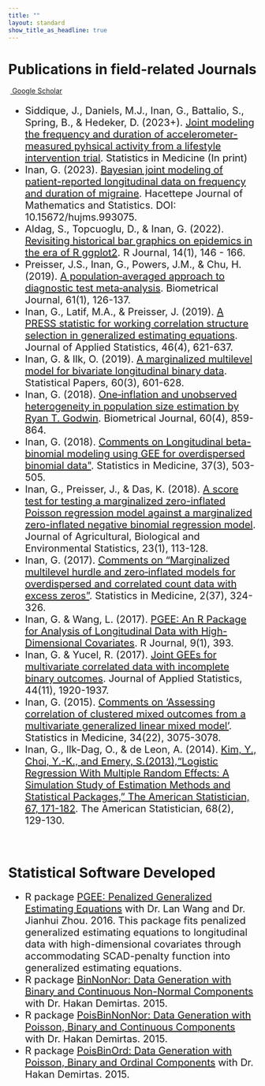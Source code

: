```yaml
---
title: ""
layout: standard
show_title_as_headline: true
---
```


<h1 color="rgb(132," 132,="" 132);="">Publications in field-related Journals</h1>
&nbsp;<a href="https://scholar.google.com/citations?user=0zuxPXAAAAAJ&hl=en&oi=ao"> Google
Scholar</a><br>
<ul style="font-size:20px;">
<li>Siddique, J., Daniels,  M.J., Inan, G., Battalio, S.,  Spring, B., & Hedeker, D. (2023+). <a href="https://onlinelibrary.wiley.com/doi/full/10.1002/sim.9903">Joint modeling the frequency and duration of accelerometer-measured pyhsical activity from a lifestyle intervention trial</a>. Statistics in Medicine (In print) <br>
</li>
<li> Inan, G. (2023). <a href="https://dergipark.org.tr/en/pub/hujms/issue/42398/993075">Bayesian joint modeling of patient-reported longitudinal data on frequency and duration of migraine</a>. Hacettepe Journal of Mathematics and Statistics. DOI: 10.15672/hujms.993075. <br>
</li>
<li>Aldag, S., Topcuoglu, D.,  & Inan, G. (2022). <a href="https://journal.r-project.org/articles/RJ-2022-010/"> Revisiting historical bar graphics on epidemics in the era of R ggplot2</a>. R Journal, 14(1), 146 - 166.<br>
</li>
<li>Preisser, J.S., Inan, G., Powers, J.M., & Chu, H. (2019). <a href="https://onlinelibrary.wiley.com/doi/abs/10.1002/bimj.201700187"> A population‐averaged approach to diagnostic test meta‐analysis</a>. Biometrical Journal, 61(1), 126-137.<br>
</li>
<li>Inan, G., Latif, M.A., & Preisser, J. (2019). <a href="https://www.tandfonline.com/doi/abs/10.1080/02664763.2018.1508560"> A PRESS statistic for working correlation structure selection in generalized estimating equations</a>. Journal of Applied Statistics, 46(4), 621-637.<br>
</li>
<li>
Inan, G. & Ilk, O. (2019). <a href="https://link.springer.com/article/10.1007/s00362-016-0840-1"> A marginalized multilevel model for bivariate longitudinal binary data</a>. Statistical Papers, 60(3), 601-628.<br>
</li>
<li>
Inan, G. (2018). <a href="https://onlinelibrary.wiley.com/doi/abs/10.1002/bimj.201700261"> One‐inflation and unobserved heterogeneity in population size estimation by Ryan T. Godwin</a>. Biometrical Journal, 60(4), 859-864.<br>
</li>
<li>
Inan, G. (2018). <a href="https://onlinelibrary.wiley.com/doi/10.1002/sim.7503"> Comments on Longitudinal beta-binomial modeling using GEE for overdispersed binomial data"</a>. Statistics in Medicine, 37(3), 503-505.<br>
</li>
<li>
Inan, G., Preisser, J., & Das, K. (2018). <a href="https://link.springer.com/article/10.1007/s13253-017-0314-5"> A score test for testing a marginalized zero-inflated Poisson regression model against a marginalized zero-inflated negative binomial regression model</a>. Journal of Agricultural, Biological and Environmental Statistics, 23(1), 113-128.<br>
</li>
<li>
Inan, G. (2017). <a href="https://onlinelibrary.wiley.com/doi/10.1002/sim.7321"> Comments on “Marginalized multilevel hurdle and zero‐inflated models for overdispersed and correlated count data with excess zeros”</a>. Statistics in Medicine, 2(37), 324-326.<br>
</li>
<li>
Inan, G. & Wang, L. (2017). <a href="https://pdfs.semanticscholar.org/c08e/32ae1fbe83ace6d4b497523840b5d0b6a9d1.pdf"> PGEE: An R Package for Analysis of Longitudinal Data with High-Dimensional Covariates</a>. R Journal, 9(1), 393.<br>
</li>
<li>  
Inan, G. & Yucel, R. (2017). <a href="https://www.tandfonline.com/doi/abs/10.1080/02664763.2016.1238049"> Joint GEEs for multivariate correlated data with incomplete binary outcomes</a>. Journal of Applied Statistics, 44(11), 1920-1937.<br>
</li>
<li>   
Inan, G. (2015). <a href="https://onlinelibrary.wiley.com/doi/abs/10.1002/sim.6540">Comments on ‘Assessing correlation of clustered mixed outcomes from a multivariate generalized linear mixed model’</a>. Statistics in Medicine, 34(22), 3075-3078.<br>
</li>
<li> 
Inan, G., Ilk-Dag, O., & de Leon, A. (2014). <a href="https://www.tandfonline.com/doi/abs/10.1080/00031305.2014.904251?journalCode=utas20">Kim, Y., Choi, Y.-K., and Emery, S.(2013),“Logistic Regression With Multiple Random Effects: A Simulation Study of Estimation Methods and Statistical Packages,” The American Statistician, 67, 171-182</a>. The American Statistician, 68(2), 129-130. <br>
</li>
</ul>
<br>
<h1 color="rgb(132," 132,="" 132);="">Statistical Software Developed</h1>
<ul style="font-size:20px;">
<li>
R package <a href="https://cran.r-project.org/web/packages/PGEE/index.html">PGEE: Penalized Generalized Estimating Equations</a> with Dr. Lan Wang and Dr. Jianhui Zhou. 2016. This package fits penalized generalized estimating equations to longitudinal data with high-dimensional covariates through accommodating SCAD-penalty function into generalized estimating equations.<br> 
</li>
<li> 
R package <a href="https://cran.r-project.org/web/packages/BinNonNor/index.html">BinNonNor: Data Generation with Binary and Continuous Non-Normal Components</a> with Dr. Hakan Demirtas. 2015.<br>
</li>
<li>
R package <a href="https://cran.r-project.org/web/packages/PoisBinNonNor/index.html">PoisBinNonNor: Data Generation with Poisson, Binary and Continuous Components</a> with Dr. Hakan Demirtas. 2015.<br>
</li>
<li>
R package <a href="https://cran.r-project.org/web/packages/PoisBinOrd/index.html">PoisBinOrd: Data Generation with Poisson, Binary and Ordinal Components</a> with Dr. Hakan Demirtas. 2015.<br>
</li>
</ul> 
<br>

